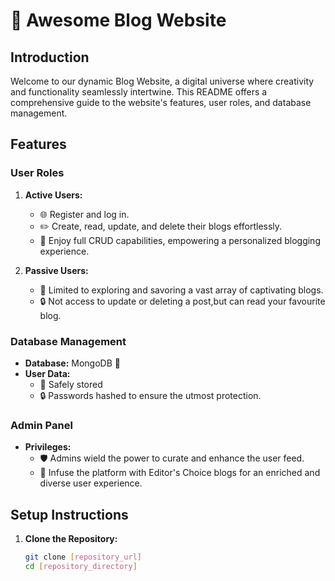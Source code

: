 # 🚀 Awesome Blog Website

## Introduction

Welcome to our dynamic Blog Website, a digital universe where creativity and functionality seamlessly intertwine. This README offers a comprehensive guide to the website's features, user roles, and database management.

## Features

### User Roles

1. **Active Users:**

   - 🌐 Register and log in.
   - ✏️ Create, read, update, and delete their blogs effortlessly.
   - 🚀 Enjoy full CRUD capabilities, empowering a personalized blogging experience.

2. **Passive Users:**
   - 📖 Limited to exploring and savoring a vast array of captivating blogs.
   - 🔒 Not access to update or deleting a post,but can read your favourite blog.

### Database Management

- **Database:** MongoDB 🍃
- **User Data:**
  - 🔐 Safely stored 
  - 🔒 Passwords hashed to ensure the utmost protection.

### Admin Panel

- **Privileges:**
  - 🛡️ Admins wield the power to curate and enhance the user feed.
  - 🌟 Infuse the platform with Editor's Choice blogs for an enriched and diverse user experience.

## Setup Instructions

1. **Clone the Repository:**
   ```bash
   git clone [repository_url]
   cd [repository_directory]
   ```
